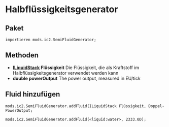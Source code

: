 # Halbflüssigkeitsgenerator

## Paket

`importieren mods.ic2.SemiFluidGenerator;`

## Methoden

- **[ILiquidStack](/Vanilla/Liquids/ILiquidStack/) Flüssigkeit** Die Flüssigkeit, die als Kraftstoff im Halbflüssigkeitsgenerator verwendet werden kann
- **double powerOutput** The power output, measured in EU/tick

## Fluid hinzufügen

```zenscript
mods.ic2.SemiFluidGenerator.addFluid(ILiquidStack Flüssigkeit, Doppel-PowerOutput;

mods.ic2.SemiFluidGenerator.addFluid(<liquid:water>, 2333.0D);
```